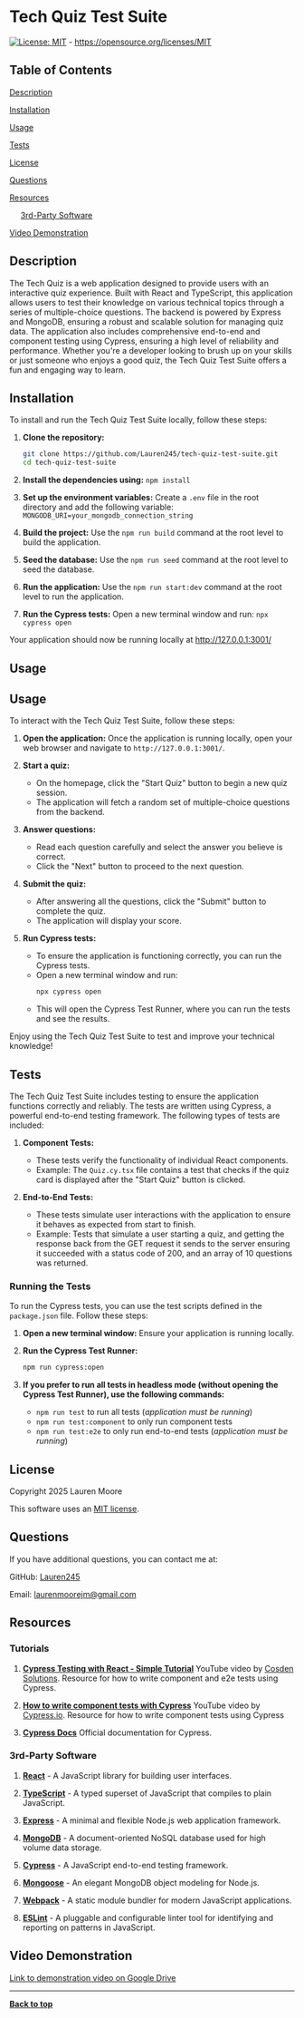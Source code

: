 # Tech Quiz Test Suite

[![License: MIT](https://img.shields.io/badge/License-MIT-yellow.svg)](https://opensource.org/licenses/MIT) - https://opensource.org/licenses/MIT

## Table of Contents 
[Description](#description)

[Installation](#installation)

[Usage](#usage)

[Tests](#tests)

[License](#license)

[Questions](#questions)

[Resources](#resources)

&nbsp;&nbsp;&nbsp;&nbsp;&nbsp;[3rd-Party Software](#3rd-party-software)

[Video Demonstration](#video-demonstration)

## Description
The Tech Quiz is a web application designed to provide users with an interactive quiz experience. Built with React and TypeScript, this application allows users to test their knowledge on various technical topics through a series of multiple-choice questions. The backend is powered by Express and MongoDB, ensuring a robust and scalable solution for managing quiz data. The application also includes comprehensive end-to-end and component testing using Cypress, ensuring a high level of reliability and performance. Whether you're a developer looking to brush up on your skills or just someone who enjoys a good quiz, the Tech Quiz Test Suite offers a fun and engaging way to learn.

## Installation
To install and run the Tech Quiz Test Suite locally, follow these steps:

1. **Clone the repository:**
   ```bash
   git clone https://github.com/Lauren245/tech-quiz-test-suite.git
   cd tech-quiz-test-suite

2. **Install the dependencies using:**
    ```npm install```

3. **Set up the environment variables:**  Create a ```.env``` file in the root directory and add the following variable:
    ```MONGODB_URI=your_mongodb_connection_string```

4. **Build the project:** Use the ```npm run build``` command at the root level to build the application.

5. **Seed the database:** Use the ```npm run seed``` command at the root level to seed the database.

6. **Run the application:** Use the ```npm run start:dev``` command at the root level to run the application.

7. **Run the Cypress tests:** Open a new terminal window and run: ```npx cypress open```

Your application should now be running locally at http://127.0.0.1:3001/

## Usage
## Usage

To interact with the Tech Quiz Test Suite, follow these steps:

1. **Open the application:**
   Once the application is running locally, open your web browser and navigate to `http://127.0.0.1:3001/`.

2. **Start a quiz:**
   - On the homepage, click the "Start Quiz" button to begin a new quiz session.
   - The application will fetch a random set of multiple-choice questions from the backend.

3. **Answer questions:**
   - Read each question carefully and select the answer you believe is correct.
   - Click the "Next" button to proceed to the next question.

4. **Submit the quiz:**
   - After answering all the questions, click the "Submit" button to complete the quiz.
   - The application will display your score.

5. **Run Cypress tests:**
   - To ensure the application is functioning correctly, you can run the Cypress tests.
   - Open a new terminal window and run:
     ```bash
     npx cypress open
     ```
   - This will open the Cypress Test Runner, where you can run the tests and see the results.

Enjoy using the Tech Quiz Test Suite to test and improve your technical knowledge!

## Tests
The Tech Quiz Test Suite includes testing to ensure the application functions correctly and reliably. The tests are written using Cypress, a powerful end-to-end testing framework. The following types of tests are included:

1. **Component Tests:**
   - These tests verify the functionality of individual React components.
   - Example: The `Quiz.cy.tsx` file contains a test that checks if the quiz card is displayed after the "Start Quiz" button is clicked.

2. **End-to-End Tests:**
   - These tests simulate user interactions with the application to ensure it behaves as expected from start to finish.
   - Example: Tests that simulate a user starting a quiz, and getting the response back from the GET request it sends to the server ensuring it succeeded with a status code of 200, and an array of 10 questions was returned.

### Running the Tests

To run the Cypress tests, you can use the test scripts defined in the `package.json` file. Follow these steps:

1. **Open a new terminal window:**
   Ensure your application is running locally.

2. **Run the Cypress Test Runner:**
   ```bash
   npm run cypress:open

3. **If you prefer to run all tests in headless mode (without opening the Cypress Test Runner), use the following commands:**
    - ```npm run test``` to run all tests (*application must be running*)
    - ```npm run test:component``` to only run component tests
    - ```npm run test:e2e``` to only run end-to-end tests (*application must be running*)

## License
Copyright 2025 Lauren Moore

This software uses an [MIT license](https://opensource.org/license/MIT).

## Questions
If you have additional questions, you can contact me at: 

GitHub: [Lauren245](https://github.com/Lauren245)

Email: laurenmoorejm@gmail.com

## Resources

### Tutorials
1. **[Cypress Testing with React - Simple Tutorial](https://www.youtube.com/watch?v=6BkcHAEWeTU&t=223s)** YouTube video by [Cosden Solutions](https://www.youtube.com/@cosdensolutions). Resource for how to write component and e2e tests using Cypress.

2. **[How to write component tests with Cypress](https://www.youtube.com/watch?v=vJ0rDP4CG-w)** YouTube video by [Cypress.io](https://www.youtube.com/@Cypressio). Resource for how to write component tests using Cypress

3. **[Cypress Docs](https://docs.cypress.io/app/get-started/why-cypress)** Official documentation for Cypress.

### 3rd-Party Software
1. **[React](https://reactjs.org/)** - A JavaScript library for building user interfaces.

2. **[TypeScript](https://www.typescriptlang.org/)** - A typed superset of JavaScript that compiles to plain JavaScript.

3. **[Express](https://expressjs.com/)** - A minimal and flexible Node.js web application framework.
   
4. **[MongoDB](https://www.mongodb.com/)** - A document-oriented NoSQL database used for high volume data storage.

5. **[Cypress](https://www.cypress.io/)** - A JavaScript end-to-end testing framework.
   
6. **[Mongoose](https://mongoosejs.com/)** - An elegant MongoDB object modeling for Node.js.
   
7. **[Webpack](https://webpack.js.org/)** - A static module bundler for modern JavaScript applications.

8. **[ESLint](https://eslint.org/)** - A pluggable and configurable linter tool for identifying and reporting on patterns in JavaScript.
    
## Video Demonstration
[Link to demonstration video on Google Drive]()

---

**[Back to top](#tech-quiz-test-suite)**